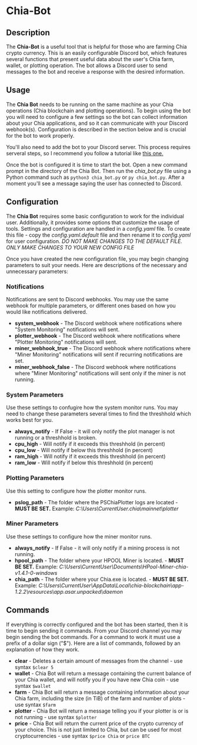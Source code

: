 # Chia-Bot

## Description

The __Chia-Bot__ is a useful tool that is helpful for those who are farming Chia crypto currency. This is an easily configurable Discord bot, which features several functions that present useful data about the user's Chia farm, wallet, or plotting operation. The bot allows a Discord user to send messages to the bot and receive a response with the desired information.

## Usage

The __Chia Bot__ needs to be running on the same machine as your Chia operations (Chia blockchain and plotting operations). To begin using the bot you will need to configure a few settings so the bot can collect information about your Chia applications, and so it can communicate with your Discord webhook(s). Configuration is described in the section below and is crucial for the bot to work properly.

You'll also need to add the bot to your Discord server. This process requires serveral steps, so I recommend you follow a tutorial like [this one.](https://www.selecthub.com/resources/how-to-add-bots-to-discord/) 

Once the bot is configured it is time to start the bot. Open a new command prompt in the directory of the Chia Bot. Then run the _chia_bot.py_ file using a Python command such as `python3 chia_bot.py` or `py chia_bot.py`. After a moment you'll see a message saying the user has connected to Discord.

## Configuration

The __Chia Bot__ requires some basic configuration to work for the individual user. Additionally, it provides some options that customize the usage of tools. Settings and configuration are handled in a _config.yaml_ file. To create this file - copy the _config.yaml.default_ file and then rename it to _config.yaml_ for user configuration. *DO NOT MAKE CHANGES TO THE DEFAULT FILE. ONLY MAKE CHANGES TO YOUR NEW CONFIG FILE*

Once you have created the new configuration file, you may begin changing parameters to suit your needs. Here are descriptions of the necessary and unnecessary parameters:

### Notifications

Notifications are sent to Discord webhooks. You may use the same webhook for multiple parameters, or different ones based on how you would like notifications delivered.

* __system_webhook__ - The Discord webhook where notifications where "System Monitoring" notifications will sent.
* __plotter_webhook__ - The Discord webhook where notifications where "Plotter Monitoring" notifications will sent.
* __miner_webhook_true__ - The Discord webhook where notifications where "Miner Monitoring" notifications will sent if recurring notifications are set.
* __miner_webhook_false__ - The Discord webhook where notifications where "Miner Monitoring" notifications will sent only if the miner is not running.

### System Parameters

Use these settings to confugire how the system monitor runs. You may need to change these parameters several times to find the threshhold which works best for you.

* __always_notify__ - If False - it will only notify the plot manager is not running or a threshhold is broken.
* __cpu_high__ - Will notify if it exceeds this threshhold (in percent)
* __cpu_low__ - Will notify if below this threshhold (in percent)
* __ram_high__ - Will notify if it exceeds this threshhold (in percent)
* __ram_low__ - Will notify if below this threshhold (in percent)

### Plotting Parameters

Use this setting to configure how the plotter monitor runs.

* __pslog_path__ - The folder where the PSChiaPlotter logs are located - __MUST BE SET.__  Example: _C:\Users\CurrentUser\.chia\mainnet\plotter_

### Miner Parameters

Use these settings to configure how the miner monitor runs.

* __always_notify__ - If False - it will only notify if a mining process is not running.
* __hpool_path__ - The folder where your HPOOL Miner is located. - __MUST BE SET.__ Example: _C:\Users\CurrentUser\Documents\HPool-Miner-chia-v1.4.1-0-windows_
* __chia_path__ - The folder where your Chia.exe is located. - __MUST BE SET.__ Example: _C:\Users\CurrentUser\AppData\Local\chia-blockchain\app-1.2.2\resources\app.asar.unpacked\daemon_


## Commands

If everything is correctly configured and the bot has been started, then it is time to begin sending it commands. From your Discord channel you may begin sending the bot commands. For a command to work it must use a prefix of a dollar sign ("$"). Here are a list of commands, followed by an explanation of how they work.
* __clear__ - Deletes a certain amount of messages from the channel - use syntax `$clear 5`
* __wallet__ - Chia Bot will return a message containing the current balance of your Chia wallet, and will notify you if you have new Chia coin - use syntax `$wallet`
* __farm__ - Chia Bot will return a message containing information about your Chia farm, including the size (in TiB) of the farm and number of plots - use syntax `$farm`
* __plotter__ - Chia Bot will return a message telling you if your plotter is or is not running - use syntax `$plotter`
* __price__ - Chia Bot will return the current price of the crypto currency of your choice. This is not just limited to Chia, but can be used for most cryptocurrencies - use syntax `$price Chia` or `price BTC`
